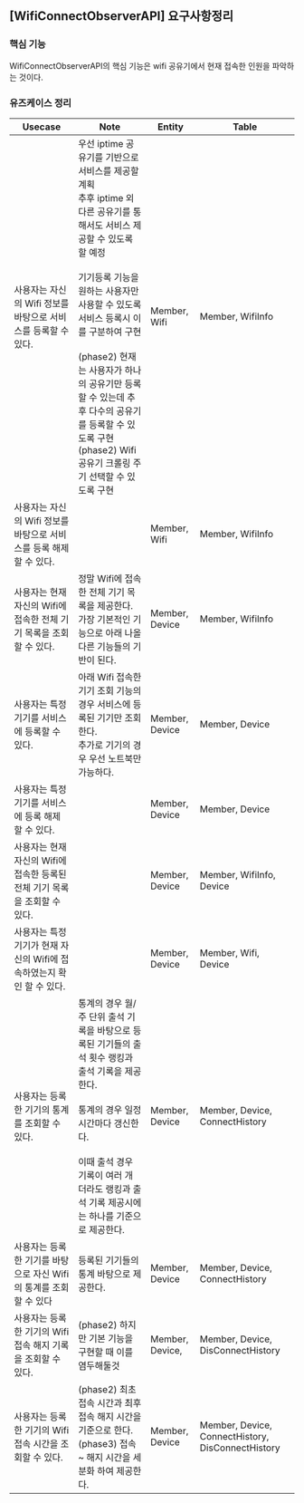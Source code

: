 ## [WifiConnectObserverAPI] 요구사항정리

### 핵심 기능

WifiConnectObserverAPI의 핵심 기능은 wifi 공유기에서 현재 접속한 인원을 파악하는 것이다.



### 유즈케이스 정리

| Usecase                                                      | Note                                                         | Entity          | Table                                             |
| ------------------------------------------------------------ | ------------------------------------------------------------ | --------------- | ------------------------------------------------- |
| 사용자는 자신의 Wifi 정보를 바탕으로 서비스를 등록할 수 있다. | 우선 iptime 공유기를 기반으로 서비스를 제공할 계획<br />추후 iptime 외 다른 공유기를 통해서도 서비스 제공할 수 있도록 할 예정<br /><br />기기등록 기능을 원하는 사용자만 사용할 수 있도록 서비스 등록시 이를 구분하여 구현<br /><br />(phase2) 현재는 사용자가 하나의 공유기만 등록할 수 있는데 추후 다수의 공유기를 등록할 수 있도록 구현<br />(phase2) Wifi 공유기 크롤링 주기 선택할 수 있도록 구현 | Member, Wifi    | Member, WifiInfo                                  |
| 사용자는 자신의 Wifi 정보를 바탕으로 서비스를 등록 해제 할 수 있다. |                                                              | Member, Wifi    | Member, WifiInfo                                  |
| 사용자는 현재 자신의 Wifi에 접속한 전체 기기 목록을 조회할 수 있다. | 정말 Wifi에 접속한 전체 기기 목록을 제공한다.<br />가장 기본적인 기능으로 아래 나올 다른 기능들의 기반이 된다. | Member, Device  | Member, WifiInfo                                  |
| 사용자는 특정 기기를 서비스에 등록할 수 있다.                | 아래 Wifi 접속한 기기 조회 기능의 경우 서비스에 등록된 기기만 조회한다.<br />추가로 기기의 경우 우선 노트북만 가능하다. | Member, Device  | Member, Device                                    |
| 사용자는 특정 기기를 서비스에 등록 해제 할 수 있다.          |                                                              | Member, Device  | Member, Device                                    |
| 사용자는 현재 자신의 Wifi에 접속한 등록된 전체 기기 목록을 조회할 수 있다. |                                                              | Member, Device  | Member, WifiInfo, Device                          |
| 사용자는 특정 기기가 현재 자신의 Wifi에 접속하였는지 확인 할 수 있다. |                                                              | Member, Device  | Member, Wifi, Device                              |
| 사용자는 등록한 기기의 통계를 조회할 수 있다.                | 통계의 경우 월/주 단위 출석 기록을 바탕으로 등록된 기기들의 출석 횟수 랭킹과 출석 기록을 제공한다. <br /><br />통계의 경우 일정 시간마다 갱신한다.<br /><br />이때 출석 경우 기록이 여러 개 더라도 랭킹과 출석 기록 제공시에는 하나를 기준으로 제공한다.<br /> | Member, Device  | Member, Device, ConnectHistory                    |
| 사용자는 등록한 기기를 바탕으로 자신 Wifi의 통계를 조회할 수 있다 | 등록된 기기들의 통계 바탕으로 제공한다.                      | Member, Device  | Member, Device, ConnectHistory                    |
| 사용자는 등록한 기기의 Wifi 접속 해지 기록을 조회할 수 있다. | (phase2) 하지만 기본 기능을 구현할 때 이를 염두해둘것        | Member, Device, | Member, Device, DisConnectHistory                 |
| 사용자는 등록한 기기의 Wifi 접속 시간을 조회할 수 있다.      | (phase2) 최초 접속 시간과 최후 접속 해지 시간을 기준으로 한다.<br />(phase3) 접속 ~ 해지 시간을 세분화 하여 제공한다. | Member, Device  | Member, Device, ConnectHistory, DisConnectHistory |
